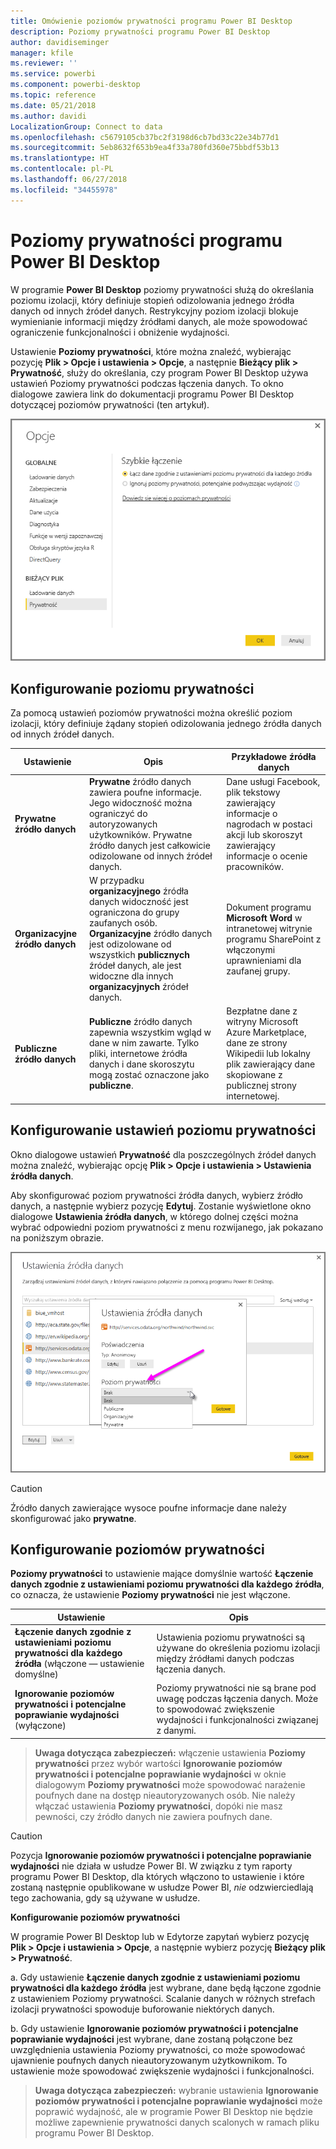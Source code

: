 ```yaml
---
title: Omówienie poziomów prywatności programu Power BI Desktop
description: Poziomy prywatności programu Power BI Desktop
author: davidiseminger
manager: kfile
ms.reviewer: ''
ms.service: powerbi
ms.component: powerbi-desktop
ms.topic: reference
ms.date: 05/21/2018
ms.author: davidi
LocalizationGroup: Connect to data
ms.openlocfilehash: c5679105cb37bc2f3198d6cb7bd33c22e34b77d1
ms.sourcegitcommit: 5eb8632f653b9ea4f33a780fd360e75bbdf53b13
ms.translationtype: HT
ms.contentlocale: pl-PL
ms.lasthandoff: 06/27/2018
ms.locfileid: "34455978"
---
```

# <a name="power-bi-desktop-privacy-levels"></a>Poziomy prywatności programu Power BI Desktop
W programie **Power BI Desktop** poziomy prywatności służą do określania poziomu izolacji, który definiuje stopień odizolowania jednego źródła danych od innych źródeł danych. Restrykcyjny poziom izolacji blokuje wymienianie informacji między źródłami danych, ale może spowodować ograniczenie funkcjonalności i obniżenie wydajności.

Ustawienie **Poziomy prywatności**, które można znaleźć, wybierając pozycję **Plik > Opcje i ustawienia > Opcje**, a następnie **Bieżący plik > Prywatność**, służy do określania, czy program Power BI Desktop używa ustawień Poziomy prywatności podczas łączenia danych. To okno dialogowe zawiera link do dokumentacji programu Power BI Desktop dotyczącej poziomów prywatności (ten artykuł).

![](media/desktop-privacy-levels/desktop_privacylevels1.png)

## <a name="configure-a-privacy-level"></a>Konfigurowanie poziomu prywatności
Za pomocą ustawień poziomów prywatności można określić poziom izolacji, który definiuje żądany stopień odizolowania jednego źródła danych od innych źródeł danych.

| Ustawienie | Opis | Przykładowe źródła danych |
| --- | --- | --- |
| **Prywatne źródło danych** |**Prywatne** źródło danych zawiera poufne informacje. Jego widoczność można ograniczyć do autoryzowanych użytkowników. Prywatne źródło danych jest całkowicie odizolowane od innych źródeł danych. |Dane usługi Facebook, plik tekstowy zawierający informacje o nagrodach w postaci akcji lub skoroszyt zawierający informacje o ocenie pracowników. |
| **Organizacyjne źródło danych** |W przypadku **organizacyjnego** źródła danych widoczność jest ograniczona do grupy zaufanych osób. **Organizacyjne** źródło danych jest odizolowane od wszystkich **publicznych** źródeł danych, ale jest widoczne dla innych **organizacyjnych** źródeł danych. |Dokument programu **Microsoft Word** w intranetowej witrynie programu SharePoint z włączonymi uprawnieniami dla zaufanej grupy. |
| **Publiczne źródło danych** |**Publiczne** źródło danych zapewnia wszystkim wgląd w dane w nim zawarte. Tylko pliki, internetowe źródła danych i dane skoroszytu mogą zostać oznaczone jako **publiczne**. |Bezpłatne dane z witryny Microsoft Azure Marketplace, dane ze strony Wikipedii lub lokalny plik zawierający dane skopiowane z publicznej strony internetowej. |

## <a name="configure-privacy-level-settings"></a>Konfigurowanie ustawień poziomu prywatności
Okno dialogowe ustawień **Prywatność** dla poszczególnych źródeł danych można znaleźć, wybierając opcję **Plik > Opcje i ustawienia > Ustawienia źródła danych**.

Aby skonfigurować poziom prywatności źródła danych, wybierz źródło danych, a następnie wybierz pozycję **Edytuj**. Zostanie wyświetlone okno dialogowe **Ustawienia źródła danych**, w którego dolnej części można wybrać odpowiedni poziom prywatności z menu rozwijanego, jak pokazano na poniższym obrazie.

![](media/desktop-privacy-levels/desktop_privacylevels2.png)

> [!CAUTION]
> Źródło danych zawierające wysoce poufne informacje dane należy skonfigurować jako **prywatne**.
> 

## <a name="configure-privacy-levels"></a>Konfigurowanie poziomów prywatności
**Poziomy prywatności** to ustawienie mające domyślnie wartość **Łączenie danych zgodnie z ustawieniami poziomu prywatności dla każdego źródła**, co oznacza, że ustawienie **Poziomy prywatności** nie jest włączone.

| Ustawienie | Opis |
| --- | --- |
| **Łączenie danych zgodnie z ustawieniami poziomu prywatności dla każdego źródła** (włączone — ustawienie domyślne) |Ustawienia poziomu prywatności są używane do określenia poziomu izolacji między źródłami danych podczas łączenia danych. |
| **Ignorowanie poziomów prywatności i potencjalne poprawianie wydajności** (wyłączone) |Poziomy prywatności nie są brane pod uwagę podczas łączenia danych. Może to spowodować zwiększenie wydajności i funkcjonalności związanej z danymi. |

> **Uwaga dotycząca zabezpieczeń:** włączenie ustawienia **Poziomy prywatności** przez wybór wartości **Ignorowanie poziomów prywatności i potencjalne poprawianie wydajności** w oknie dialogowym **Poziomy prywatności** może spowodować narażenie poufnych dane na dostęp nieautoryzowanych osób. Nie należy włączać ustawienia **Poziomy prywatności**, dopóki nie masz pewności, czy źródło danych nie zawiera poufnych dane.
> 
> 

> [!CAUTION]
> Pozycja **Ignorowanie poziomów prywatności i potencjalne poprawianie wydajności** nie działa w usłudze Power BI. W związku z tym raporty programu Power BI Desktop, dla których włączono to ustawienie i które zostaną następnie opublikowane w usłudze Power BI, *nie* odzwierciedlają tego zachowania, gdy są używane w usłudze.
> 

**Konfigurowanie poziomów prywatności**

W programie Power BI Desktop lub w Edytorze zapytań wybierz pozycję **Plik > Opcje i ustawienia > Opcje**, a następnie wybierz pozycję **Bieżący plik > Prywatność**.

a. Gdy ustawienie **Łączenie danych zgodnie z ustawieniami poziomu prywatności dla każdego źródła** jest wybrane, dane będą łączone zgodnie z ustawieniem Poziomy prywatności. Scalanie danych w różnych strefach izolacji prywatności spowoduje buforowanie niektórych danych.

b. Gdy ustawienie **Ignorowanie poziomów prywatności i potencjalne poprawianie wydajności** jest wybrane, dane zostaną połączone bez uwzględnienia ustawienia Poziomy prywatności, co może spowodować ujawnienie poufnych danych nieautoryzowanym użytkownikom. To ustawienie może spowodować zwiększenie wydajności i funkcjonalności.

> **Uwaga dotycząca zabezpieczeń:** wybranie ustawienia **Ignorowanie poziomów prywatności i potencjalne poprawianie wydajności** może poprawić wydajność, ale w programie Power BI Desktop nie będzie możliwe zapewnienie prywatności danych scalonych w ramach pliku programu Power BI Desktop.
> 
> 

